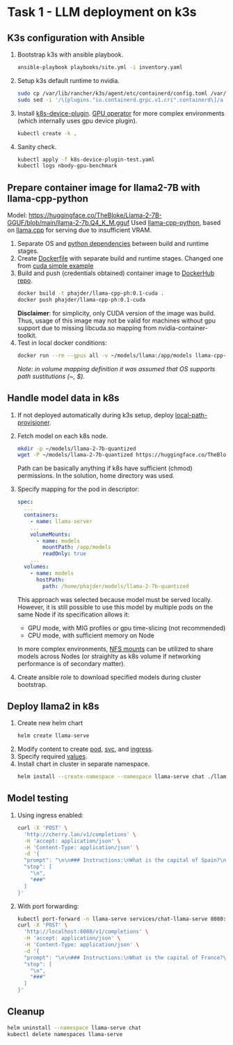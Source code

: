# Task 1 - LLM deployment on k3s

## K3s configuration with Ansible
1. Bootstrap k3s with ansible playbook.
    ```bash
    ansible-playbook playbooks/site.yml -i inventory.yaml
    ```
2. Setup k3s default runtime to nvidia. 
    ```bash
    sudo cp /var/lib/rancher/k3s/agent/etc/containerd/config.toml /var/lib/rancher/k3s/agent/etc/containerd/config.toml.tmpl
    sudo sed -i '/\[plugins."io.containerd.grpc.v1.cri".containerd\]/a \ \ default_runtime_name = "nvidia"' /var/lib/rancher/k3s/agent/etc/containerd/config.toml.tmpl
    ```
3. Install [k8s-device-plugin](https://github.com/NVIDIA/k8s-device-plugin). [GPU operator](https://docs.nvidia.com/datacenter/cloud-native/gpu-operator/latest/overview.html) for more complex environments (which internally uses gpu device plugin).
    ```bash
    kubectl create -k .
    ```
4. Sanity check.
    ```bash
    kubectl apply -f k8s-device-plugin-test.yaml
    kubectl logs nbody-gpu-benchmark
    ```

## Prepare container image for llama2-7B with llama-cpp-python
Model: https://huggingface.co/TheBloke/Llama-2-7B-GGUF/blob/main/llama-2-7b.Q4_K_M.gguf
Used [llama-cpp-python](https://github.com/abetlen/llama-cpp-python), based on [llama.cpp](https://github.com/ggerganov/llama.cpp) for serving due to insufficient VRAM.

1. Separate OS and [python dependencies](/llama-cpp/requirements.txt) between build and runtime stages.
2. Create [Dockerfile](/llama-cpp/Dockerfile) with separate build and runtime stages. Changed one from [cuda simple example](https://github.com/abetlen/llama-cpp-python/blob/main/docker/cuda_simple/Dockerfile)
3. Build and push (credentials obtained) container image to [DockerHub repo](https://hub.docker.com/r/phajder/llama-cpp-ph).
    ```bash
    docker build -t phajder/llama-cpp-ph:0.1-cuda .
    docker push phajder/llama-cpp-ph:0.1-cuda
    ```
    **Disclaimer**: for simplicity, only CUDA version of the image was build. Thus, usage of this image may not be valid for machines without gpu support due to missing libcuda.so mapping from nvidia-container-toolkit.
4. Test in local docker conditions:
    ```bash
    docker run --rm --gpus all -v ~/models/llama:/app/models llama-cpp-ph:0.1-cuda python3 main.py
    ```
    _Note: in volume mapping definition it was assumed that OS supports path sustitutions (~, $)._

## Handle model data in k8s
1. If not deployed automatically during k3s setup, deploy [local-path-provisioner](https://github.com/rancher/local-path-provisioner).
2. Fetch model on each k8s node.
    ```bash
    mkdir -p ~/models/llama-2-7b-quantized
    wget -P ~/models/llama-2-7b-quantized https://huggingface.co/TheBloke/Llama-2-7B-GGUF/resolve/main/llama-2-7b.Q4_K_M.gguf
    ```
    Path can be basically anything if k8s have sufficient (chmod) permissions. In the solution, home directory was used.
3. Specify mapping for the pod in descriptor:
    ```yaml
    spec:
      ...
      containers:
        - name: llama-server
        ...
        volumeMounts:
          - name: models
            mountPath: /app/models
            readOnly: true
        ...
      volumes:
        - name: models
          hostPath:
            path: /home/phajder/models/llama-2-7b-quantized
    ```
    
    This approach was selected because model must be served locally. However, it is still possible to use this model by multiple pods on the same Node if its specification allows it:
    * GPU mode, with MIG profiles or gpu time-slicing (not recommended)
    * CPU mode, with sufficient memory on Node

    In more complex environments, [NFS mounts](https://kubernetes.io/docs/concepts/storage/storage-classes/#nfs) can be utilized to share models across Nodes (or straighlty as k8s volume if networking performance is of secondary matter).
4. Create ansible role to download specified models during cluster bootstrap.

## Deploy llama2 in k8s
1. Create new helm chart
    ```bash
    helm create llama-serve
    ```
2. Modify content to create [pod](llama-serve/templates/pod.yaml), [svc](llama-serve/templates/service.yaml), and [ingress](llama-serve/templates/ingress.yaml).
3. Specify required [values](llama-serve/values.yaml).
4. Install chart in cluster in separate namespace.
    ```bash
    helm install --create-namespace --namespace llama-serve chat ./llama-serve
    ```

## Model testing

1. Using ingress enabled:
    ```bash
    curl -X 'POST' \
      'http://cherry.lan/v1/completions' \
      -H 'accept: application/json' \
      -H 'Content-Type: application/json' \
      -d '{
      "prompt": "\n\n### Instructions:\nWhat is the capital of Spain?\n\n### Response:\n",
      "stop": [
        "\n",
        "###"
      ]
    }'
    ```
2. With port forwarding:
    ```bash
    kubectl port-forward -n llama-serve services/chat-llama-serve 8080:8080
    curl -X 'POST' \
      'http://localhost:8080/v1/completions' \
      -H 'accept: application/json' \
      -H 'Content-Type: application/json' \
      -d '{
      "prompt": "\n\n### Instructions:\nWhat is the capital of France?\n\n### Response:\n",
      "stop": [
        "\n",
        "###"
      ]
    }'
    ```

## Cleanup
```bash
helm uninstall --namespace llama-serve chat
kubectl delete namespaces llama-serve
```
